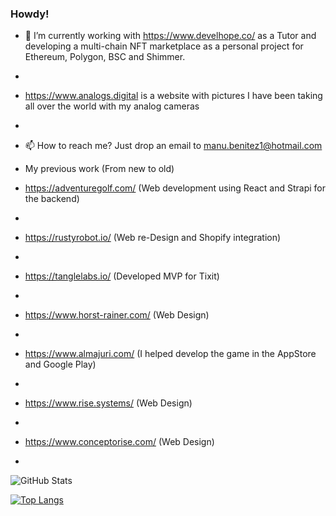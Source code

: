 ### Howdy!
- 🔭 I’m currently working with https://www.develhope.co/ as a Tutor and developing a multi-chain NFT marketplace as a personal project for Ethereum, Polygon, BSC and Shimmer.


- 
- https://www.analogs.digital is a website with pictures I have been taking all over the world with my analog cameras
- 
- 📫 How to reach me? Just drop an email to manu.benitez1@hotmail.com

- My previous work (From new to old)
 
- https://adventuregolf.com/ (Web development using React and Strapi for the backend) 
- 
- https://rustyrobot.io/ (Web re-Design and Shopify integration)
- 
- https://tanglelabs.io/ (Developed MVP for Tixit) 
- 
- https://www.horst-rainer.com/ (Web Design)
- 
- https://www.almajuri.com/ (I helped develop the game in the AppStore and Google Play)
- 
- https://www.rise.systems/ (Web Design)
- 
- https://www.conceptorise.com/ (Web Design)
- 

<!--
**manuelbenitez/manuelbenitez** is a ✨ _special_ ✨ repository because its `README.md` (this file) appears on your GitHub profile.
- ![Tixit-Dashboard](https://user-images.githubusercontent.com/20058638/199515575-6d9be473-1842-4d24-ac9f-6ee1fa645d7c.png)
- ![Screenshot from 2022-11-01 23-01-04](https://user-images.githubusercontent.com/20058638/199515715-dafcd965-59ed-49a8-a0c3-2d585d094c14.png)
- ![Screenshot from 2022-11-01 23-01-26](https://user-images.githubusercontent.com/20058638/199515775-0d7936cc-a543-4290-a9e8-222b5f413aef.png)
- ![Screenshot from 2022-11-01 23-01-35](https://user-images.githubusercontent.com/20058638/199515809-03853da3-521b-4814-b53c-5bef74e28fcf.png)
- ![Screenshot from 2022-11-01 23-01-45](https://user-images.githubusercontent.com/20058638/199515948-6925bec5-eec9-4b2e-a6be-13e5777d9f31.png)
Here are some ideas to get you started:

- 🔭 I’m currently working on ...
- 🌱 I’m currently learning ...
- 👯 I’m looking to collaborate on ...
- 🤔 I’m looking for help with ...
- 💬 Ask me about ...
- 📫 How to reach me: ...
- 😄 Pronouns: ...
- ⚡ Fun fact: ...
-->

![GitHub Stats](https://github-readme-stats.vercel.app/api?username=manuelbenitez&theme=dracula&show_icons=true&count_private=true)

[![Top Langs](https://github-readme-stats.vercel.app/api/top-langs/?username=manuelbenitez&layout=compact)](https://github.com/manuelbenitez/github-readme-stats)
